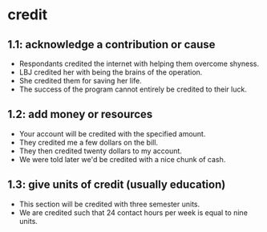 # credit
## 1.1: acknowledge a contribution or cause

  *  Respondants credited the internet with helping them overcome shyness.
  *  LBJ credited her with being the brains of the operation.
  *  She credited them for saving her life.
  *  The success of the program cannot entirely be credited to their luck.

## 1.2: add money or resources

  *  Your account will be credited with the specified amount.
  *  They credited me a few dollars on the bill.
  *  They then credited twenty dollars to my account.
  *  We were told later we'd be credited with a nice chunk of cash.

## 1.3: give units of credit (usually education)

  *  This section will be credited with three semester units.
  *  We are credited such that 24 contact hours per week is equal to nine units.
